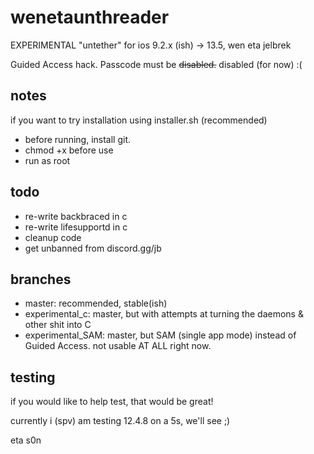 # wenetaunthreader
EXPERIMENTAL "untether" for ios 9.2.x (ish) -> 13.5, wen eta jelbrek

Guided Access hack. Passcode must be ~~disabled.~~ disabled (for now) :(

## notes
if you want to try installation using installer.sh (recommended)

* before running, install git. 
* chmod +x before use
* run as root

## todo

* re-write backbraced in c
* re-write lifesupportd in c
* cleanup code
* get unbanned from discord.gg/jb

## branches
- master: recommended, stable(ish)
- experimental_c: master, but with attempts at turning the daemons & other shit into C
- experimental_SAM: master, but SAM (single app mode) instead of Guided Access. not usable AT ALL right now.

## testing
if you would like to help test, that would be great!

currently i (spv) am testing 12.4.8 on a 5s, we'll see ;)









eta s0n
